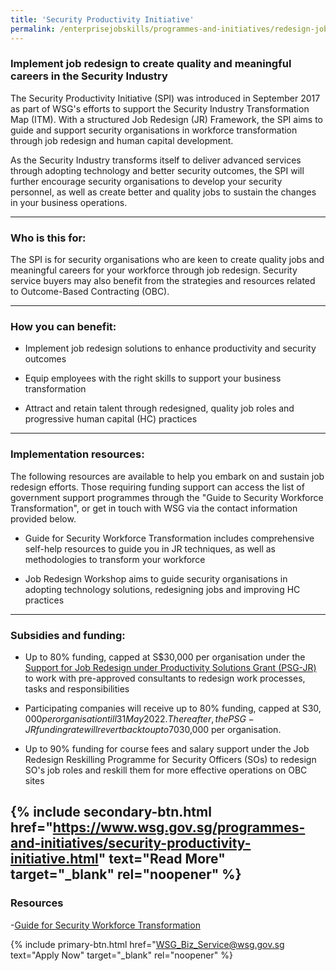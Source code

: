 ```yaml
---
title: 'Security Productivity Initiative'
permalink: /enterprisejobskills/programmes-and-initiatives/redesign-jobs/security-productivity-initiative/
---
```


### Implement job redesign to create quality and meaningful careers in the Security Industry

The Security Productivity Initiative (SPI) was introduced in September 2017 as part of WSG's efforts to support the Security Industry Transformation Map (ITM). With a structured Job Redesign (JR) Framework, the SPI aims to guide and support security organisations in workforce transformation through job redesign and human capital development.

As the Security Industry transforms itself to deliver advanced services through adopting technology and better security outcomes, the SPI will further encourage security organisations to develop your security personnel, as well as create better and quality jobs to sustain the changes in your business operations.

---

### Who is this for:

The SPI is for security organisations who are keen to create quality jobs and meaningful careers for your workforce through job redesign. Security service buyers may also benefit from the strategies and resources related to Outcome-Based Contracting (OBC).

---

### How you can benefit:

- Implement job redesign solutions to enhance productivity and security outcomes

- Equip employees with the right skills to support your business transformation

- Attract and retain talent through redesigned, quality job roles and progressive human capital (HC) practices

---

### Implementation resources:

The following resources are available to help you embark on and sustain job redesign efforts. Those requiring funding support can access the list of government support programmes through the "Guide to Security Workforce Transformation", or get in touch with WSG via the contact information provided below.

- Guide for Security Workforce Transformation includes comprehensive self-help resources to guide you in JR techniques, as well as methodologies to transform your workforce

- Job Redesign Workshop aims to guide security organisations in adopting technology solutions, redesigning jobs and improving HC practices

---

### Subsidies and funding:

- Up to 80% funding, capped at S$30,000 per organisation under the <a href="https://www.wsg.gov.sg/productivity-solutions-grant-job-redesign.html" target="_blank" rel="noopener">Support for Job Redesign under Productivity Solutions Grant (PSG-JR)</a> to work with pre-approved consultants to redesign work processes, tasks and responsibilities

- Participating companies will receive up to 80% funding, capped at S$30,000 per organisation till 31 May 2022. Thereafter, the PSG-JR funding rate will revert back to up to 70%, capped at S$30,000 per organisation.

- Up to 90% funding for course fees and salary support under the Job Redesign Reskilling Programme for Security Officers (SOs) to redesign SO's job roles and reskill them for more effective operations on OBC sites

{% include secondary-btn.html href="https://www.wsg.gov.sg/programmes-and-initiatives/security-productivity-initiative.html" text="Read More" target="_blank" rel="noopener" %}
---

### Resources

-<a href="https://www.form.gov.sg/#!/5ba20e96ec6d40000f3bfd77" target="_blank" rel="noopener">Guide for Security Workforce Transformation</a>

{% include primary-btn.html href="WSG_Biz_Service@wsg.gov.sg text="Apply Now" target="_blank" rel="noopener" %}
<script src="/jquery/resize-tables.js"></script>
